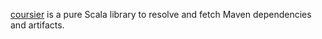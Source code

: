 [coursier](http://github.com/alexarchambault/coursier) is a pure Scala library to resolve and fetch Maven dependencies and artifacts.
